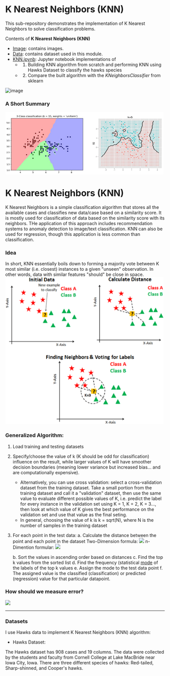 # K Nearest Neighbors (KNN)

This sub-repository demonstrates the implementation of K Nearest Neighbors to solve classification problems.

Contents of **K Nearest Neighbors (KNN)**

* [Image](https://github.com/ppunia74/INDE-577_Fall2022/tree/main/SupervisedLearning/6%20-%20K%20Nearest%20Neighbors%20(KNN)/Image): contains images. 
* [Data](https://github.com/ppunia74/INDE-577_Fall2022/tree/main/SupervisedLearning/6%20-%20K%20Nearest%20Neighbors%20(KNN)/Data): contains dataset used in this module. 
* [KNN.ipynb](https://github.com/ppunia74/INDE-577_Fall2022/blob/main/SupervisedLearning/6%20-%20K%20Nearest%20Neighbors%20(KNN)/KNN.ipynb): Jupyter notebook implementations of
  * 1) Building KNN algorithm from scratch and performing KNN using Hawks Dataset to classify the hawks species
  * 2) Compare the built algorithm with the *KNeighborsClassifier* from sklearn

![image]()

### A Short Summary

<img src="Image/KNN-regression.gif" alt="Drawing" style="width: 500px;"/>

# K Nearest Neighbors (KNN)

K Nearest Neighbors is a simple classification  algorithm that stores all the available cases and classifies new data/case based on a similarity score. It is mostly used for classification of data based on the similarity score with its neighbors. THe application of this approach includes recommendation systems to anomaly detection to image/text classification. KNN can also be used for regression, though this application is less common than classification. 

### Idea

In short, KNN essentially boils down to forming a majority vote between K most similar (i.e. closest) instances to a given "unseen" observation.  In other words, data with similar features "should" be close in space.
<img src="Image/KNN-voting.png" alt="Drawing" style="width: 500px;"/>

### Generalized Algorithm:

1. Load training and testing datasets
2. Specify/choose the value of k (K should be odd for classification)
  influence on the result, while larger values of K will have smoother decision boundaries (meaning lower variance but increased bias... and are computationally expensive). 
   - Alternatively, you can use cross validation: select a cross-validation dataset from the training dataset. Take a small portion from the training dataset and call it a "validation" dataset, then use the same value to evaluate different possible values of K, i.e. predict the label for every instance in the validation set using K = 1, K = 2, K = 3..., then look at which value of K gives the best performance on the validation set and use that value as the final seting.
   - In general, choosing the value of k is k = sqrt(N), where N is the number of samples in the training dataset
3. For each point in the test data:
   a. Calculate the distance between the point and each point in the dataset 
   Two-Dimension formula:
   <img src="http://chart.googleapis.com/chart?cht=tx&chl= d(p, q) = \sqrt {(p_1-q_1)^2+(p_2-q_2)^2}" style="border:none;">
   n-Dimention formular:
   <img src="http://chart.googleapis.com/chart?cht=tx&chl=d(p, q) = \sqrt {(p_1-q_1)^2+(p_2-q_2)^2+...+(p_n-q_n)^2}=\sqrt {\sum \limits_{i=1}^{n}(p_i-q_i)^2}" style="border:none;">
   
   b. Sort the values in ascending order based on distances
   c. Find the top k values from the sorted list
   d. Find the frequency (statistical [mode](https://en.wikipedia.org/wiki/Mode_(statistics)) of the labels of the top k values
   e. Assign the mode to the test data point
   f. The assigned value is the classified (classification) or predicted (regression) value for that particular datapoint.

### How should we measure error?

<img src="http://chart.googleapis.com/chart?cht=tx&chl=E = \frac {1}{M} \sum \limits_{i=1}^{M} \left(y_i \ne \hat {y_i} \right)" style="border:none;">

---

### Datasets

I use Hawks data to implement K Nearest Neighbors (KNN) algorithm:
  
* Hawks Dataset:

The Hawks dataset has 908 cases and 19 columns. The data were collected by the students and faculty from Cornell College at Lake MacBride near Iowa City, Iowa. There are three different species of hawks: Red-tailed, Sharp-shinned, and Cooper's hawks.
